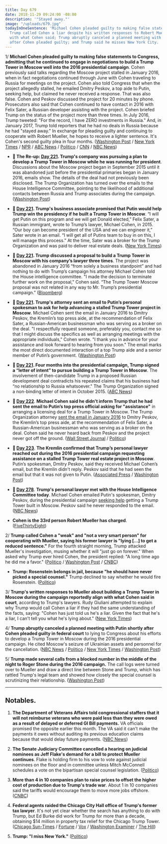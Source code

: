```yaml
---
title: Day 679
date: 2018-11-29 09:24:00 -08:00
description: '"Stayed away."'
image: "/uploads/679.jpg"
todayInOneSentence: 'Michael Cohen pleaded guilty to making false statements to Congress;
  Trump called Cohen a liar despite his written responses to Robert Mueller aligning
  with what Cohen said; Trump abruptly canceled a planned meeting with Putin shortly
  after Cohen pleaded guilty; and Trump said he misses New York City. '
---
```


1/ **Michael Cohen pleaded guilty to making false statements to Congress, admitting that he continued to engage in negotiations to build a Trump Tower in Moscow well into the 2016 presidential campaign**. Cohen previously said talks regarding the Moscow project stalled in January 2016, when in fact negotiations continued through June with Cohen traveling to Russia for meetings on the project. Cohen also told Congress that when the project allegedly stalled, he emailed Dmitry Peskov, a top aide to Putin, seeking help, but claimed he never received a response. That was also false. Cohen and Peskov discussed the project for 20 minutes by phone. Prosecutors also said that Cohen continued to have contact in 2016 with Felix Sater, a Russian developer assisting with the project. Cohen briefed Trump on the status of the project more than three times. In July 2016, Trump tweeted: "For the record, I have ZERO investments in Russia." And, in January 2017, Trump told reporters that he had no deals in Russia because he had "stayed away." In exchange for pleading guilty and continuing to cooperate with Robert Mueller, he hopes to receive a lighter sentence.  It's Cohen's second guilty plea in four months. ([Washington Post](https://www.washingtonpost.com/politics/michael-cohen-trumps-former-lawyer-pleads-guilty-to-lying-to-congress/2018/11/29/5fac986a-f3e0-11e8-bc79-68604ed88993_story.html) / [New York Times](https://www.nytimes.com/2018/11/29/nyregion/michael-cohen-trump-russia-mueller.html) / [NPR](https://www.npr.org/2018/11/29/671864979/trump-moscow-real-estate-talks-continued-into-presidential-run-documents-show) / [ABC News](https://abcnews.go.com/Politics/michael-cohen-expected-plead-guilty-lying-congress-collusion/story?id=59491450) / [Politico](https://www.politico.com/story/2018/11/29/michael-cohen-making-surprise-court-appearance-in-new-york-1026107) / [CNN](https://www.cnn.com/2018/11/29/politics/michael-cohen-guilty-plea-misleading-congress/index.html) / [NBC News](https://www.nbcnews.com/politics/politics-news/former-trump-attorney-michael-cohen-pleads-guilty-lying-congress-n941616))

* **📌 The Re-up: [Day 221](https://whatthefuckjusthappenedtoday.com/2017/08/28/day-221/#1-trumps-company-was-pursuing-a-plan). Trump's company was pursuing a plan to develop a Trump Tower in Moscow while he was running for president**. Discussions about the Moscow project began in September 2015 until it was abandoned just before the presidential primaries began in January 2016, emails show. The details of the deal had not previously been disclosed. The Trump Organization has turned over the emails to the House Intelligence Committee, pointing to the likelihood of additional contacts between Russia and Trump associates during the campaign. ([Washington Post](https://www.washingtonpost.com/politics/trumps-business-sought-deal-on-a-trump-tower-in-moscow-while-he-ran-for-president/2017/08/27/d6e95114-8b65-11e7-91d5-ab4e4bb76a3a_story.html))

* **📌 [Day 221](https://whatthefuckjusthappenedtoday.com/2017/08/28/day-221/#2-trumps-business-associate-promised). Trump's business associate promised that Putin would help Trump win the presidency if he built a Trump Tower in Moscow**. “I will get Putin on this program and we will get Donald elected,” Felix Sater, a Russian immigrant, wrote to Trump’s lawyer, Michael Cohen, in 2015. “Our boy can become president of the USA and we can engineer it,” Sater wrote in an email. “I will get all of Putins team to buy in on this, I will manage this process.” At the time, Sater was a broker for the Trump Organization and was paid to deliver real estate deals. ([New York Times](https://www.nytimes.com/2017/08/28/us/politics/trump-tower-putin-felix-sater.html))

* **📌 [Day 221](https://whatthefuckjusthappenedtoday.com/2017/08/28/day-221/#3-trump-discussed-a-proposal-to-buil). Trump discussed a proposal to build a Trump Tower in Moscow with his company’s lawyer three times**. The project was abandoned in January 2016 “from solely a business standpoint” and had nothing to do with Trump’s campaign his attorney Michael Cohen told the House intelligence committee. "I made the decision to terminate further work on the proposal," Cohen said. “The Trump Tower Moscow proposal was not related in any way to Mr. Trump’s presidential campaign.” ([Bloomberg](https://www.bloomberg.com/news/articles/2017-08-28/lawyer-says-he-discussed-moscow-tower-plan-with-trump-3-times))

* **📌 [Day 221](https://whatthefuckjusthappenedtoday.com/2017/08/28/day-221/#4-trumps-attorney-sent-an-email-to-p). Trump's attorney sent an email to Putin’s personal spokesman to ask for help advancing a stalled Trump Tower project in Moscow**. Michael Cohen sent the email in January 2016 to Dmitry Peskov, the Kremlin’s top press aide, at the recommendation of Felix Sater, a Russian-American businessman who was serving as a broker on the deal. "I respectfully request someone, preferably you, contact me so that I might discuss the specifics as well as arranging meetings with the appropriate individuals," Cohen wrote. "I thank you in advance for your assistance and look forward to hearing from you soon." The email marks the most direct documented interaction of a top Trump aide and a senior member of Putin’s government. ([Washington Post](https://www.washingtonpost.com/politics/top-trump-organization-executive-reached-out-to-putin-aide-for-help-on-business-deal/2017/08/28/095aebac-8c16-11e7-84c0-02cc069f2c37_story.html))

* **📌 [Day 221](https://whatthefuckjusthappenedtoday.com/2017/08/28/day-221/#5-four-months-into-the-presidential). Four months into the presidential campaign, Trump signed a “letter of intent” to pursue building a Trump Tower in Moscow**. The involvement of then-candidate Trump in a proposed Russian development deal contradicts his repeated claims that his business had “no relationship to Russia whatsoever." The Trump Organization signed a non-binding letter of intent in October 2015. ([ABC News](http://abcnews.go.com/Politics/trump-knew-moscow-tower-proposal-campaign-lawyer/story?id=49472342))

* **📌 [Day 222](https://whatthefuckjusthappenedtoday.com/2017/08/29/day-222/#3-michael-cohen-said-he-didn%E2%80%99t-infor)**. **Michael Cohen said he didn't inform Trump that he had sent the email to Putin’s top press official asking for "assistance"** in arranging a licensing deal for a Trump Tower in Moscow. The Trump Organization attorney [sent the email in January 2016](https://whatthefuckjusthappenedtoday.com/2017/08/28/day-221/#4-trumps-attorney-sent-an-email-to-p) to Dmitry Peskov, the Kremlin’s top press aide, at the recommendation of Felix Sater, a Russian-American businessman who was serving as a broker on the deal. Cohen said he never heard back from Peskov and the project never got off the ground. ([Wall Street Journal](https://www.wsj.com/articles/trump-attorney-says-they-discussed-moscow-tower-deal-during-campaign-1503955486) / [Politico](http://www.politico.com/story/2017/08/28/michael-cohen-trump-lawyer-putin-russia-242102))

* **📌 [Day 223](https://whatthefuckjusthappenedtoday.com/2017/08/30/day-223/#4-the-kremlin-confirmed-that-trump%E2%80%99s)**. **The Kremlin confirmed that Trump’s personal lawyer reached out during the 2016 presidential campaign requesting assistance on a stalled Trump Tower real estate project in Moscow**. Putin’s spokesman, Dmitry Peskov, said they received Michael Cohen’s email, but the Kremlin didn't reply. Peskov said that he had seen the email but that it was not given to Putin. ([Associated Press](https://apnews.com/b584e7f4fffe46f6ae4520727f117201) / [Washington Post](https://www.washingtonpost.com/world/kremlin-confirms-it-received-letter-from-trump-lawyer-about-stalled-moscow-real-estate-project-but-did-not-respond/2017/08/30/ee509c0a-8d80-11e7-8df5-c2e5cf46c1e2_story.html))

* **📌 [Day 278](https://whatthefuckjusthappenedtoday.com/2017/10/24/day-278/#9-trumps-personal-lawyer-met-with-th)**. **Trump's personal lawyer met with the House Intelligence Committee today**. Michael Cohen emailed Putin's spokesman, Dmitry Peskov, during the presidential campaign [seeking help](https://whatthefuckjusthappenedtoday.com/2017/08/30/day-223/#4-the-kremlin-confirmed-that-trump%E2%80%99s) getting a Trump Tower built in Moscow. Peskov said he never responded to the email. ([NBC News](https://www.nbcnews.com/politics/politics-news/trump-lawyer-michael-cohen-appear-house-intel-panel-tuesday-n813521))

* **Cohen is the 33rd person Robert Mueller has charged**. ([FiveThirtyEight](https://fivethirtyeight.com/features/michael-cohen-is-the-33rd-person-mueller-has-charged-and-could-be-among-the-most-important/))

2/ **Trump called Cohen a "weak" and "not a very smart person" for cooperating with Mueller, saying his former lawyer is "lying \[...\] to get a reduced sentence."** For the fourth straight morning, Trump attacked Mueller's investigation, musing whether it will "just go on forever." When asked why Trump ever hired Cohen, the president replied: "A long time ago he did me a favor." ([Politico](https://www.politico.com/story/2018/11/29/trump-calls-michael-cohen-a-weak-person-after-new-plea-deal-1027259) / [Washington Post](https://www.washingtonpost.com/politics/trump-attacks-mueller-probe-for-fourth-straight-morning-asks-if-it-will-go-on-forever/2018/11/29/96b204ec-f3c9-11e8-bc79-68604ed88993_story.html) / [CNBC](https://www.cnbc.com/2018/11/29/trump-accuses-michael-cohen-of-lying-about-trump-tower-deal-in-plea.html))

* **Trump: Rosenstein belongs in jail, because "he should have never picked a special counsel."** Trump declined to say whether he would fire Rosenstein. ([Politico](https://www.politico.com/story/2018/11/29/trump-rosenstein-belongs-in-jail-1026104))

3/ **Trump's written responses to Mueller about building a Trump Tower in Moscow during the campaign reportedly align with what Cohen said in court**, according to Trump's lawyers. Rudy Giuliani attempted to explain why Trump would call Cohen a liar if they had the same understanding of the facts, saying: "Cohen has just told us he's a liar. Given the fact that he's a liar, I can't tell you what he's lying about." ([New York Times](https://www.nytimes.com/2018/11/29/us/politics/trump-cohen-moscow-trump-tower.html))

4/ **Trump abruptly canceled a planned meeting with Putin shortly after Cohen pleaded guilty in federal court** to lying to Congress about his efforts to develop a Trump Tower in Moscow during the 2016 presidential campaign. He cited Moscow's seizure of Ukrainian assets and personnel for the cancellation.  ([NBC News](https://www.nbcnews.com/politics/politics-news/trump-cancels-putin-over-ukraine-aggression-n941726) / [Politico](https://www.politico.com/story/2018/11/29/trump-cancels-meeting-with-putin-at-g-20-summit-1027802) / [New York Times](https://www.nytimes.com/2018/11/29/us/politics/trump-putin-meeting-g20.html) / [Washington Post](https://www.washingtonpost.com/world/europe/kremlin-says-trump-putin-have-agreed-to-meet-at-g-20-summit-on-saturday/2018/11/29/610aba8e-f3bd-11e8-bc79-68604ed88993_story.html))

5/ **Trump made several calls from a blocked number in the middle of the night to Roger Stone during the 2016 campaign.** The call logs were turned over to Mueller and draw a direct line between Stone and Trump, which has rattled Trump's legal team and showed how closely the special counsel is scrutinizing their relationship. ([Washington Post](https://www.washingtonpost.com/politics/trumps-night-owl-calls-to-roger-stone-in-2016-draw-scrutiny-in-mueller-probe/2018/11/28/77d6174e-f332-11e8-80d0-f7e1948d55f4_story.html?utm_term=.5fd277ca8bb7))

---

## Notables.

1. **The Department of Veterans Affairs told congressional staffers that it will not reimburse veterans who were paid less than they were owed as a result of delayed or deferred GI Bill payments.** VA officials promised the opposite earlier this month. The VA said it can't make the payments it owes without auditing its previous education claims because that would delay future payments. ([NBC News](https://www.nbcnews.com/news/us-news/veterans-affairs-dept-tells-congressional-staffers-it-won-t-repay-n941491))

2. **The Senate Judiciary Committee cancelled a hearing on judicial nominees as Jeff Flake's demand for a bill to protect Mueller continues**. Flake is holding firm to his vow to vote against judicial nominees on the floor and in committee unless Mitch McConnell schedules a vote on the bipartisan special counsel legislation. ([Politico](https://www.politico.com/story/2018/11/28/senate-judiciary-nominee-flake-mueller-1025918))

3. **More than 4 in 10 companies plan to raise prices to offset the higher cost of production due to Trump's trade war**. About 1 in 10 companies said the tariffs would encourage them to move more jobs offshore. ([CNBC](https://www.cnbc.com/2018/11/28/manufacturers-say-trump-tariffs-to-bring-higher-prices-not-jobs-survey.html))

4. **Federal agents raided the Chicago City Hall office of Trump's former tax lawyer**. It's not yet clear whether the search has anything to do with Trump, but Ed Burke did work for Trump for more than a decade, obtaining $14 million in property tax relief for the Chicago Trump Tower. ([Chicago Sun-Times](https://chicago.suntimes.com/news/ed-burke-fbi-federal-agents-city-hall-council/) / [Fortune](http://fortune.com/2018/11/29/fbi-raids-trump-tax-attorney-chicago/) / [Vox](https://www.vox.com/2018/11/29/18118393/ed-burke-fbi-raid-trump-lawyer) / [Washington Examiner](https://www.washingtonexaminer.com/news/feds-raid-office-of-chicago-based-attorney-who-did-tax-work-for-trump) / [The Hill](https://thehill.com/homenews/administration/418928-federal-agents-raid-office-of-tax-firm-that-previously-worked-for))

5. **Trump: "I miss New York."** ([Politico](https://www.politico.com/story/2018/11/29/trump-i-miss-new-york-1026136))